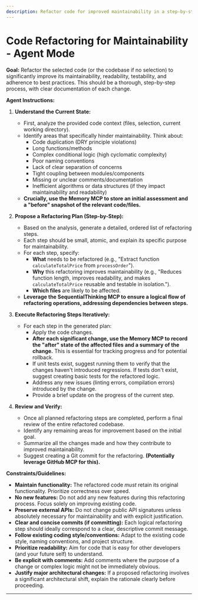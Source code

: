 ```yaml
---
description: Refactor code for improved maintainability in a step-by-step manner.
---
```


# Code Refactoring for Maintainability - Agent Mode

**Goal:** Refactor the selected code (or the codebase if no selection) to significantly improve its maintainability, readability, testability, and adherence to best practices. This should be a thorough, step-by-step process, with clear documentation of each change.

**Agent Instructions:**

1.  **Understand the Current State:**
    * First, analyze the provided code context (files, selection, current working directory).
    * Identify areas that specifically hinder maintainability. Think about:
        * Code duplication (DRY principle violations)
        * Long functions/methods
        * Complex conditional logic (high cyclomatic complexity)
        * Poor naming conventions
        * Lack of clear separation of concerns
        * Tight coupling between modules/components
        * Missing or unclear comments/documentation
        * Inefficient algorithms or data structures (if they impact maintainability and readability)
    * **Crucially, use the Memory MCP to store an initial assessment and a "before" snapshot of the relevant code/files.**

2.  **Propose a Refactoring Plan (Step-by-Step):**
    * Based on the analysis, generate a detailed, ordered list of refactoring steps.
    * Each step should be small, atomic, and explain its specific purpose for maintainability.
    * For each step, specify:
        * **What** needs to be refactored (e.g., "Extract function `calculateTotalPrice` from `processOrder`").
        * **Why** this refactoring improves maintainability (e.g., "Reduces function length, improves readability, and makes `calculateTotalPrice` reusable and testable in isolation.").
        * **Which files** are likely to be affected.
    * **Leverage the SequentialThinking MCP to ensure a logical flow of refactoring operations, addressing dependencies between steps.**

3.  **Execute Refactoring Steps Iteratively:**
    * For each step in the generated plan:
        * Apply the code changes.
        * **After each significant change, use the Memory MCP to record the "after" state of the affected files and a summary of the change.** This is essential for tracking progress and for potential rollback.
        * If unit tests exist, suggest running them to verify that the changes haven't introduced regressions. If tests don't exist, suggest creating basic tests for the refactored logic.
        * Address any new issues (linting errors, compilation errors) introduced by the change.
        * Provide a brief update on the progress of the current step.

4.  **Review and Verify:**
    * Once all planned refactoring steps are completed, perform a final review of the entire refactored codebase.
    * Identify any remaining areas for improvement based on the initial goal.
    * Summarize all the changes made and how they contribute to improved maintainability.
    * Suggest creating a Git commit for the refactoring. **(Potentially leverage GitHub MCP for this).**

**Constraints/Guidelines:**

* **Maintain functionality:** The refactored code *must* retain its original functionality. Prioritize correctness over speed.
* **No new features:** Do not add any new features during this refactoring process. Focus solely on improving existing code.
* **Preserve external APIs:** Do not change public API signatures unless absolutely necessary for maintainability and with explicit justification.
* **Clear and concise commits (if committing):** Each logical refactoring step should ideally correspond to a clear, descriptive commit message.
* **Follow existing coding style/conventions:** Adapt to the existing code style, naming conventions, and project structure.
* **Prioritize readability:** Aim for code that is easy for other developers (and your future self) to understand.
* **Be explicit with comments:** Add comments where the purpose of a change or complex logic might not be immediately obvious.
* **Justify major architectural changes:** If a proposed refactoring involves a significant architectural shift, explain the rationale clearly before proceeding.

---